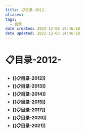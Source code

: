```yaml
---
title: 📋目录-2012-
aliases:
tags:
  - 目录
date created: 2022-12-08 14:46:18
date updated: 2022-12-08 14:46:18
---
```


# 📋目录-2012-

- **[[📋目录-2012]]**
- **[[📋目录-2013]]**
- **[[📋目录-2014]]**
- **[[📋目录-2015]]**
- **[[📋目录-2017]]**
- **[[📋目录-2020]]**
- **[[📋目录-2021]]**
